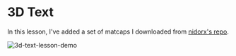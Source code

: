 # 3D Text

In this lesson, I've added a set of matcaps I downloaded from [nidorx's repo](https://github.com/nidorx/matcaps).

![3d-text-lesson-demo](https://github.com/patternina/threejs-journey/blob/main/screenshots/13-3d-text-demo.jpg)
